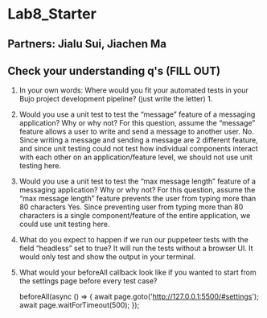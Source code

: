 # Lab8_Starter

## Partners: Jialu Sui, Jiachen Ma


## Check your understanding q's (FILL OUT)
1. In your own words: Where would you fit your automated tests in your Bujo project development pipeline? (just write the letter)
   1.

2. Would you use a unit test to test the “message” feature of a messaging application? Why or why not? For this question, assume the “message” feature allows a user to write and send a message to another user.
    No. Since writing a message and sending a message are 2 different feature, and since unit testing could not test how individual components interact with each other on an application/feature level, we should not use unit testing here.
   

3. Would you use a unit test to test the “max message length” feature of a messaging application? Why or why not? For this question, assume the “max message length” feature prevents the user from typing more than 80 characters
   Yes. Since preventing user from typing more than 80 characters is a single component/feature of the entire application, we could use unit testing here.

4. What do you expect to happen if we run our puppeteer tests with the field “headless” set to true?
    It will run the tests without a browser UI. It would only test and show the output in your terminal.

5. What would your beforeAll callback look like if you wanted to start from the settings page before every test case?
   
   beforeAll(async () => {
    await page.goto('http://127.0.0.1:5500/#settings');
    await page.waitForTimeout(500);
  });
   

